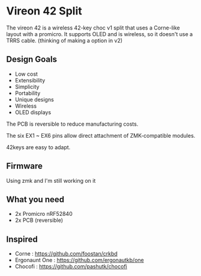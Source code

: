 # Vireon 42 Split

The vireon 42 is a wireless 42-key choc v1 split that uses a Corne-like layout with a promicro.
It supports OLED and is wireless, so it doesn't use a TRRS cable. (thinking of making a option in v2)

## Design Goals

- Low cost
- Extensibility
- Simplicity
- Portability
- Unique designs
- Wireless
- OLED displays

The PCB is reversible to reduce manufacturing costs. 

The six EX1 ~ EX6 pins allow direct attachment of ZMK-compatible modules.

42keys are easy to adapt.

## Firmware

Using zmk and I'm still working on it

## What you need
- 2x Promicro nRF52840
- 2x PCB (reversible)

## Inspired

- Corne : https://github.com/foostan/crkbd 
- Ergonaunt One : https://github.com/ergonautkb/one
- Chocofi : https://github.com/pashutk/chocofi
